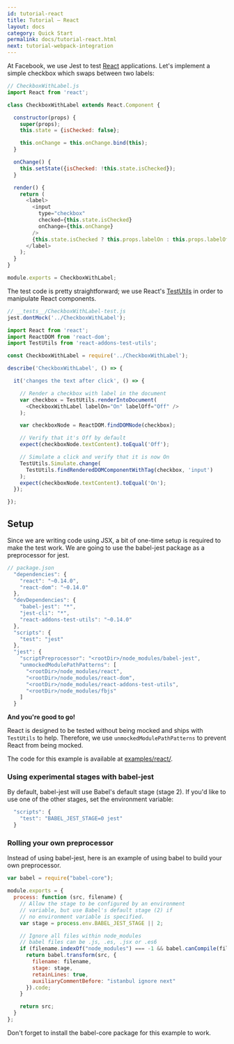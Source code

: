 ```yaml
---
id: tutorial-react
title: Tutorial – React
layout: docs
category: Quick Start
permalink: docs/tutorial-react.html
next: tutorial-webpack-integration
---
```


At Facebook, we use Jest to test [React](http://facebook.github.io/react/)
applications. Let's implement a simple checkbox which swaps between two labels:

```javascript
// CheckboxWithLabel.js
import React from 'react';

class CheckboxWithLabel extends React.Component {

  constructor(props) {
    super(props);
    this.state = {isChecked: false};

    this.onChange = this.onChange.bind(this);
  }

  onChange() {
    this.setState({isChecked: !this.state.isChecked});
  }

  render() {
    return (
      <label>
        <input
          type="checkbox"
          checked={this.state.isChecked}
          onChange={this.onChange}
        />
        {this.state.isChecked ? this.props.labelOn : this.props.labelOff}
      </label>
    );
  }
}

module.exports = CheckboxWithLabel;
```

The test code is pretty straightforward; we use React's
[TestUtils](http://facebook.github.io/react/docs/test-utils.html) in order to
manipulate React components.

```javascript
// __tests__/CheckboxWithLabel-test.js
jest.dontMock('../CheckboxWithLabel');

import React from 'react';
import ReactDOM from 'react-dom';
import TestUtils from 'react-addons-test-utils';

const CheckboxWithLabel = require('../CheckboxWithLabel');

describe('CheckboxWithLabel', () => {

  it('changes the text after click', () => {

    // Render a checkbox with label in the document
    var checkbox = TestUtils.renderIntoDocument(
      <CheckboxWithLabel labelOn="On" labelOff="Off" />
    );

    var checkboxNode = ReactDOM.findDOMNode(checkbox);

    // Verify that it's Off by default
    expect(checkboxNode.textContent).toEqual('Off');

    // Simulate a click and verify that it is now On
    TestUtils.Simulate.change(
      TestUtils.findRenderedDOMComponentWithTag(checkbox, 'input')
    );
    expect(checkboxNode.textContent).toEqual('On');
  });

});
```

## Setup

Since we are writing code using JSX, a bit of one-time setup is required to make
the test work. We are going to use the babel-jest package as a preprocessor for
jest.

```javascript
// package.json
  "dependencies": {
    "react": "~0.14.0",
    "react-dom": "~0.14.0"
  },
  "devDependencies": {
    "babel-jest": "*",
    "jest-cli": "*",
    "react-addons-test-utils": "~0.14.0"
  },
  "scripts": {
    "test": "jest"
  },
  "jest": {
    "scriptPreprocessor": "<rootDir>/node_modules/babel-jest",
    "unmockedModulePathPatterns": [
      "<rootDir>/node_modules/react",
      "<rootDir>/node_modules/react-dom",
      "<rootDir>/node_modules/react-addons-test-utils",
      "<rootDir>/node_modules/fbjs"
    ]
  }
```

**And you're good to go!**

React is designed to be tested without being mocked and ships with `TestUtils`
to help. Therefore, we use `unmockedModulePathPatterns` to prevent React from
being mocked.

The code for this example is available at
[examples/react/](https://github.com/facebook/jest/tree/master/examples/react).


### Using experimental stages with babel-jest

By default, babel-jest will use Babel's default stage (stage 2).
If you'd like to use one of the other stages, set the environment variable:

```javascript
  "scripts": {
    "test": "BABEL_JEST_STAGE=0 jest"
  }
```  

### Rolling your own preprocessor

Instead of using babel-jest, here is an example of using babel to build your own
preprocessor.

```javascript
var babel = require("babel-core");

module.exports = {
  process: function (src, filename) {
    // Allow the stage to be configured by an environment
    // variable, but use Babel's default stage (2) if
    // no environment variable is specified.
    var stage = process.env.BABEL_JEST_STAGE || 2;

    // Ignore all files within node_modules
    // babel files can be .js, .es, .jsx or .es6
    if (filename.indexOf("node_modules") === -1 && babel.canCompile(filename)) {
      return babel.transform(src, {
        filename: filename,
        stage: stage,
        retainLines: true,
        auxiliaryCommentBefore: "istanbul ignore next"
      }).code;
    }

    return src;
  }
};
```

Don't forget to install the babel-core package for this example to work.
